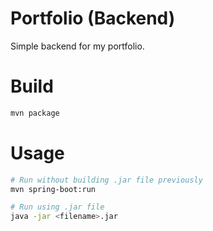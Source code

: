 # Portfolio (Backend)

Simple backend for my portfolio.


# Build

```bash
mvn package
```


# Usage

```bash
# Run without building .jar file previously
mvn spring-boot:run

# Run using .jar file
java -jar <filename>.jar
```
